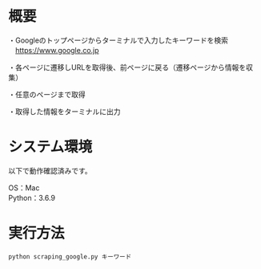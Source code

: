 # 概要

・Googleのトップページからターミナルで入力したキーワードを検索  
　https://www.google.co.jp

・各ページに遷移しURLを取得後、前ページに戻る（遷移ページから情報を収集）

・任意のページまで取得

・取得した情報をターミナルに出力


# システム環境

以下で動作確認済みです。

OS：Mac  
Python：3.6.9


# 実行方法

```
python scraping_google.py キーワード
```
